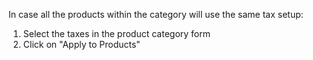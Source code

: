 In case all the products within the category will use the same tax
setup:

1.  Select the taxes in the product category form
2.  Click on "Apply to Products"
